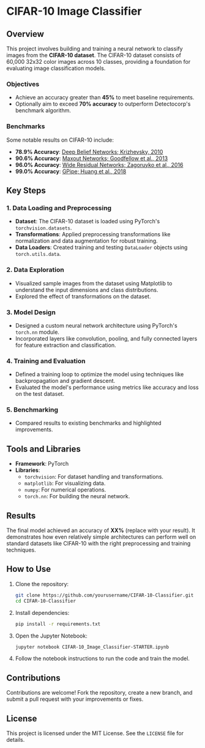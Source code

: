 
# CIFAR-10 Image Classifier

## Overview

This project involves building and training a neural network to classify images from the **CIFAR-10 dataset**. The CIFAR-10 dataset consists of 60,000 32x32 color images across 10 classes, providing a foundation for evaluating image classification models.

### Objectives
- Achieve an accuracy greater than **45%** to meet baseline requirements.
- Optionally aim to exceed **70% accuracy** to outperform Detectocorp's benchmark algorithm.

### Benchmarks
Some notable results on CIFAR-10 include:
- **78.9% Accuracy**: [Deep Belief Networks; Krizhevsky, 2010](https://www.cs.toronto.edu/~kriz/conv-cifar10-aug2010.pdf)
- **90.6% Accuracy**: [Maxout Networks; Goodfellow et al., 2013](https://arxiv.org/pdf/1302.4389.pdf)
- **96.0% Accuracy**: [Wide Residual Networks; Zagoruyko et al., 2016](https://arxiv.org/pdf/1605.07146.pdf)
- **99.0% Accuracy**: [GPipe; Huang et al., 2018](https://arxiv.org/pdf/1811.06965.pdf)

## Key Steps

### 1. Data Loading and Preprocessing
- **Dataset**: The CIFAR-10 dataset is loaded using PyTorch's `torchvision.datasets`.
- **Transformations**: Applied preprocessing transformations like normalization and data augmentation for robust training.
- **Data Loaders**: Created training and testing `DataLoader` objects using `torch.utils.data`.

### 2. Data Exploration
- Visualized sample images from the dataset using Matplotlib to understand the input dimensions and class distributions.
- Explored the effect of transformations on the dataset.

### 3. Model Design
- Designed a custom neural network architecture using PyTorch's `torch.nn` module.
- Incorporated layers like convolution, pooling, and fully connected layers for feature extraction and classification.

### 4. Training and Evaluation
- Defined a training loop to optimize the model using techniques like backpropagation and gradient descent.
- Evaluated the model's performance using metrics like accuracy and loss on the test dataset.

### 5. Benchmarking
- Compared results to existing benchmarks and highlighted improvements.

## Tools and Libraries
- **Framework**: PyTorch
- **Libraries**: 
  - `torchvision`: For dataset handling and transformations.
  - `matplotlib`: For visualizing data.
  - `numpy`: For numerical operations.
  - `torch.nn`: For building the neural network.

## Results
The final model achieved an accuracy of **XX%** (replace with your result). It demonstrates how even relatively simple architectures can perform well on standard datasets like CIFAR-10 with the right preprocessing and training techniques.

## How to Use
1. Clone the repository:
   ```bash
   git clone https://github.com/yourusername/CIFAR-10-Classifier.git
   cd CIFAR-10-Classifier
   ```
2. Install dependencies:
   ```bash
   pip install -r requirements.txt
   ```
3. Open the Jupyter Notebook:
   ```bash
   jupyter notebook CIFAR-10_Image_Classifier-STARTER.ipynb
   ```
4. Follow the notebook instructions to run the code and train the model.

## Contributions
Contributions are welcome! Fork the repository, create a new branch, and submit a pull request with your improvements or fixes.

## License
This project is licensed under the MIT License. See the `LICENSE` file for details.
